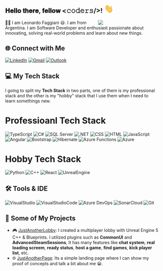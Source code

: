<h2> 𝐇𝐞𝐥𝐥𝐨 𝐭𝐡𝐞𝐫𝐞, 𝐟𝐞𝐥𝐥𝐨𝐰 <𝚌𝚘𝚍𝚎𝚛𝚜/>! <img src="https://raw.githubusercontent.com/ABSphreak/ABSphreak/master/gifs/Hi.gif" width="30px"></h2>

<img align='right' src='https://user-images.githubusercontent.com/5713670/87202985-820dcb80-c2b6-11ea-9f56-7ec461c497c3.gif' width='200"'>

👨‍💻 I am Leonardo Faggiani 😃. I am from Argentina. I am Software Developer and enthusiast passionate about innovating, solving real-world problems and learn about new things.

## 🌐 Connect with Me
[![LinkedIn](https://img.shields.io/badge/LinkedIn-0077B5?style=for-the-badge&logo=linkedin&logoColor=white)](https://www.linkedin.com/in/leonardo-faggiani-2ba30859) [![Gmail](https://img.shields.io/badge/Gmail-D14836?style=for-the-badge&logo=gmail&logoColor=white)](mailto:leofaggiani@gmail.com) [![Outlook](https://img.shields.io/badge/Microsoft_Outlook-0078D4?style=for-the-badge&logo=microsoft-outlook&logoColor=white)](mailto:leonardofaggiani@hotmail.com)

## 💻 My Tech Stack
I going to split my **Tech Stack** in two parts, one of them is my professional stack and the other is my "hobby" stack that I use them when I need to learn somethings new.
  # Professioanl Tech Stack
  ![TypeScript](https://img.shields.io/badge/TypeScript-007ACC?style=for-the-badge&logo=typescript&logoColor=white)  ![C#](https://img.shields.io/badge/C%23-239120?style=for-the-badge&logo=csharp&logoColor=white) ![SQL Server](https://img.shields.io/badge/Microsoft%20SQL%20Server-CC2927?style=for-the-badge&logo=microsoft%20sql%20server&logoColor=white) ![.NET](https://img.shields.io/badge/.NET-512BD4?style=for-the-badge&logo=dotnet&logoColor=white) ![CSS](https://img.shields.io/badge/CSS3-1572B6?style=for-the-badge&logo=css3&logoColor=white) ![HTML](https://img.shields.io/badge/HTML5-E34F26?style=for-the-badge&logo=html5&logoColor=white) ![JavaScript](https://img.shields.io/badge/JavaScript-323330?style=for-the-badge&logo=javascript&logoColor=F7DF1E) ![Angular](https://img.shields.io/badge/Angular-DD0031?style=for-the-badge&logo=angular&logoColor=white) ![Bootstrap](https://img.shields.io/badge/Bootstrap-563D7C?style=for-the-badge&logo=bootstrap&logoColor=white) ![Hibernate](https://img.shields.io/badge/Hibernate-59666C?style=for-the-badge&logo=Hibernate&logoColor=white)
   ![Azure Functions](https://img.shields.io/badge/Azure_Functions-0062AD?style=for-the-badge&logo=azure-functions&logoColor=white) ![Azure](https://img.shields.io/badge/microsoft%20azure-0089D6?style=for-the-badge&logo=microsoft-azure&logoColor=white)
  
  # Hobby Tech Stack
  ![Python](https://img.shields.io/badge/Python-FFD43B?style=for-the-badge&logo=python&logoColor=blue) ![C++](https://img.shields.io/badge/C%2B%2B-00599C?style=for-the-badge&logo=c%2B%2B&logoColor=white) ![React](https://img.shields.io/badge/React-20232A?style=for-the-badge&logo=react&logoColor=61DAFB)
 ![UnrealEngine](https://img.shields.io/badge/-Unreal%20Engine-313131?style=for-the-badge&logo=unreal-engine&logoColor=white)

## 🛠 Tools & IDE
  ![VisualStudio](https://img.shields.io/badge/Visual_Studio-5C2D91?style=for-the-badge&logo=visual%20studio&logoColor=white) ![VisualStudioCode](https://img.shields.io/badge/Visual_Studio_Code-0078D4?style=for-the-badge&logo=visual%20studio%20code&logoColor=white) ![Azure DevOps ](https://img.shields.io/badge/Azure_DevOps-0078D7?style=for-the-badge&logo=azure-devops&logoColor=white) ![SonarCloud](https://img.shields.io/badge/Sonar%20cloud-F3702A?style=for-the-badge&logo=sonarcloud&logoColor=white) ![Git](https://img.shields.io/badge/GIT-E44C30?style=for-the-badge&logo=git&logoColor=white)


## 📌 Some of My Projects

* 🎮 [JustAnotherLobby](https://github.com/LeonardoFaggiani/JustAnotherLobby): I created a multiplayer lobby with Unreal Engine 5 C++ & Blueprints. I utilized plugins such as **CommonUI** and **AdvancedSteamSessions**, It has many features like **chat system**, **real loading screem**, **ready status**, **host a game**, **find games**, **kick player list**, etc.
* 🌐 [JustAnotherPage](https://github.com/LeonardoFaggiani/justanotherpage): Its a simple landing page where I can show my proof of concepts and talk a bit about me 😀.
